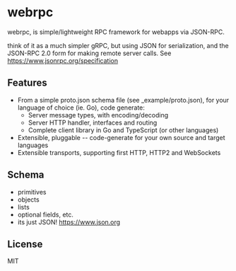 webrpc
======

webrpc, is simple/lightweight RPC framework for webapps via JSON-RPC.

think of it as a much simpler gRPC, but using JSON for serialization, and the JSON-RPC 2.0
form for making remote server calls. See https://www.jsonrpc.org/specification

## Features

  * From a simple proto.json schema file (see _example/proto.json), for your language
    of choice (ie. Go), code generate:
    * Server message types, with encoding/decoding
    * Server HTTP handler, interfaces and routing
    * Complete client library in Go and TypeScript (or other languages)
  * Extensible, pluggable -- code-generate for your own source and target languages
  * Extensible transports, supporting first HTTP, HTTP2 and WebSockets


## Schema

  * primitives
  * objects
  * lists
  * optional fields, etc.
  * its just JSON! https://www.json.org


## License

MIT
